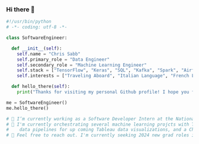 ### Hi there 👋

<!--
**real-csabb/real-csabb** is a ✨ _special_ ✨ repository because its `README.md` (this file) appears on your GitHub profile.

Here are some ideas to get you started:

- 🔭 I’m currently working on ...
- 🌱 I’m currently learning ...
- 👯 I’m looking to collaborate on ...
- 🤔 I’m looking for help with ...
- 💬 Ask me about ...
- 📫 How to reach me: ...
- 😄 Pronouns: ...
- ⚡ Fun fact: ...
-->

```Python
#!/usr/bin/python
# -*- coding: utf-8 -*-

class SoftwareEngineer:

  def __init__(self):
    self.name = "Chris Sabb"
    self.primary_role = "Data Engineer"
    self.secondary_role = "Machine Learning Engineer"
    self.stack = ["TensorFlow", "Keras", "SQL", "Kafka", "Spark", "Airflow"]
    self.interests = ["Traveling Aboard", "Italian Language", "French Language", "FIFA", "Anime", "Video Games"]

  def hello_there(self):
    print("Thanks for visiting my personal Github profile! I hope you find some of my featured work interesting!")

me = SoftwareEngineer()
me.hello_there()

# 🔭 I’m currently working as a Software Developer Intern at the National Environmental Modeling & Analysis Center
# 🌱 I'm currently orchestrating several machine learning projcts with TensorFlow, Keras, and LangChain, several
#    data pipelines for up coming Tableau data visualizations, and a ChatGPT API assistant.
# 💬 Feel free to reach out. I'm currently seeking 2024 new grad roles in data and machine learning engineering!
```
